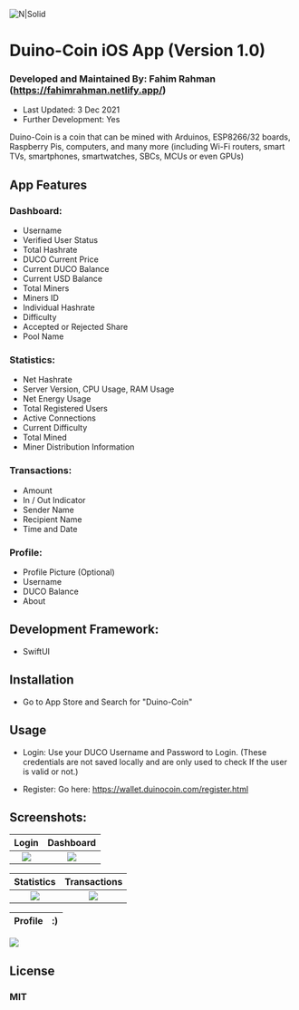 
![N|Solid](https://github.com/revoxhere/duino-coin/raw/master/Resources/ducobanner.png?raw=true)

# Duino-Coin iOS App (Version 1.0)
### Developed and Maintained By: Fahim Rahman (https://fahimrahman.netlify.app/)
- Last Updated: 3 Dec 2021
- Further Development: Yes

Duino-Coin is a coin that can be mined with Arduinos, ESP8266/32 boards, Raspberry Pis, computers, and many more (including Wi-Fi routers, smart TVs, smartphones, smartwatches, SBCs, MCUs or even GPUs)


## App Features

### Dashboard: 
  * Username
  * Verified User Status
  * Total Hashrate
  * DUCO Current Price
  * Current DUCO Balance
  * Current USD Balance
  * Total Miners
  * Miners ID
  * Individual Hashrate
  * Difficulty
  * Accepted or Rejected Share
  * Pool Name

### Statistics:
 * Net Hashrate
 * Server Version, CPU Usage, RAM Usage
 * Net Energy Usage
 * Total Registered Users
 * Active Connections
 * Current Difficulty
 * Total Mined
 * Miner Distribution Information

### Transactions:
 * Amount
 * In / Out Indicator
 * Sender Name
 * Recipient Name
 * Time and Date

### Profile: 
 * Profile Picture (Optional)
 * Username
 * DUCO Balance
 * About

## Development Framework:
- SwiftUI

## Installation
- Go to App Store and Search for "Duino-Coin"

## Usage
- Login:
  Use your DUCO Username and Password to Login. 
  (These credentials are not saved locally and are only used to check If the user is valid or not.)

- Register:
  Go here: https://wallet.duinocoin.com/register.html

## Screenshots:
Login | Dashboard
:-------------------------:|:-------------------------:
![](https://i.postimg.cc/YSqBYgmM/1.png)  |  ![](https://i.postimg.cc/L5Pc23GB/2.png)

Statistics | Transactions
:-------------------------:|:-------------------------:
![](https://i.postimg.cc/RFykkDpZ/3.png)  |  ![](https://i.postimg.cc/ZRWkDScQ/4.png)

Profile | :)
:-------------------------:|:-------------------------:
![](https://i.postimg.cc/zftZjBnW/5.png)


## License
### MIT
